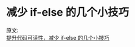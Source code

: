 # 减少 if-else 的几个小技巧

原文:  
[提升代码可读性，减少 if-else 的几个小技巧](https://mp.weixin.qq.com/s/b54qIq2A2EddrbQSeVkJDg)
